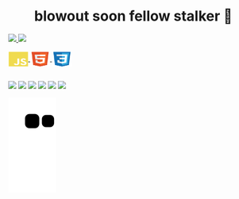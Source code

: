 <h1 align="center"> blowout soon fellow stalker 👻</h1>

<div style="display: flex; flex-direction: row;">
  <a href="https://github.com/firwe">
  <img height="180em" src="https://github-readme-stats.vercel.app/api?username=firwe&show_icons=true&theme=dracula&include_all_commits=true&count_private=true"/>
  <img height="180em" src="https://github-readme-stats.vercel.app/api/top-langs/?username=opiekun&layout=compact&langs_count=7&theme=dracula"/>
</div>
<div style="display: inline_block"><br>
<img align="center" alt="Rafa-Js" height="30" width="40" src="https://raw.githubusercontent.com/devicons/devicon/master/icons/javascript/javascript-plain.svg">
<img align="center" alt="Rafa-HTML" height="30" width="40" src="https://raw.githubusercontent.com/devicons/devicon/master/icons/html5/html5-original.svg">
<img align="center" alt="Rafa-CSS" height="30" width="40" src="https://raw.githubusercontent.com/devicons/devicon/master/icons/css3/css3-original.svg">
<img align="right" alt="" height="150" style="border-radius:50px;" src="https://cdn.discordapp.com/attachments/935679428690837536/1044868410418401352/e08ee1aaed237464cc39ab70272b1a53.jpg">
    
   ##
   
   <div>
   <a href="https://www.youtube.com/channel/UC03UYGPMmZhjjzEfpZoOsew" target="_blank"><img src="https://img.shields.io/badge/YouTube-FF0000?style=for-the-badge&logo=youtube&logoColor=white" target="_blank"></a>
  <a href="https://www.instagram.com/j.souzaaaa/" target="_blank"><img src="https://img.shields.io/badge/-Instagram-%23E4405F?style=for-the-badge&logo=instagram&logoColor=white" target="_blank"></a>
  <a href="https://www.twitter.com/lalaopog" target="_blank"><img src="https://img.shields.io/badge/GitHub-100000?style=for-the-badge&logo=github&logoColor=white" target="_blank"></a>
  <a href="https://github.com/firwe" target="_blank"><img src="https://img.shields.io/badge/Twitter-1DA1F2?style=for-the-badge&logo=twitter&logoColor=white" target="_blank"></a>
  <a href = "mailto:joao.asouzs@gmail.com"><img src="https://img.shields.io/badge/-Gmail-%23333?style=for-the-badge&logo=gmail&logoColor=white" target="_blank"></a>
  <a href="https://www.linkedin.com/in/joão-souza-034a5a242/" target="_blank"><img src="https://img.shields.io/badge/-LinkedIn-%230077B5?style=for-the-badge&logo=linkedin&logoColor=white" target="_blank"></a> 
   </div>

   ![Snake animation](https://github.com/firwe/firwe/blob/output/github-contribution-grid-snake.svg)
  
